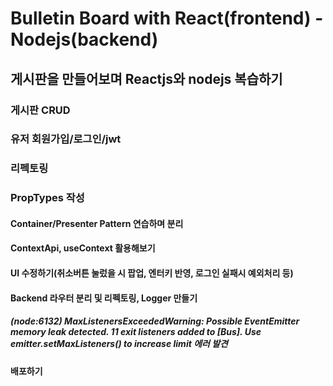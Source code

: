 # Bulletin Board with React(frontend) - Nodejs(backend)

## 게시판을 만들어보며 Reactjs와 nodejs 복습하기

### 게시판 CRUD

### 유저 회원가입/로그인/jwt

### 리펙토링

### PropTypes 작성

#### Container/Presenter Pattern 연습하며 분리

#### ContextApi, useContext 활용해보기

#### UI 수정하기(취소버튼 눌렀을 시 팝업, 엔터키 반영, 로그인 실패시 예외처리 등)

#### Backend 라우터 분리 및 리펙토링, Logger 만들기

##### (node:6132) MaxListenersExceededWarning: Possible EventEmitter memory leak detected. 11 exit listeners added to [Bus]. Use emitter.setMaxListeners() to increase limit 에러 발견

#### 배포하기
